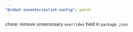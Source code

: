```yaml
---
"@robot-inventor/eslint-config": patch
---
```


chore: remove unnecessary `overrides` field in `package.json`
